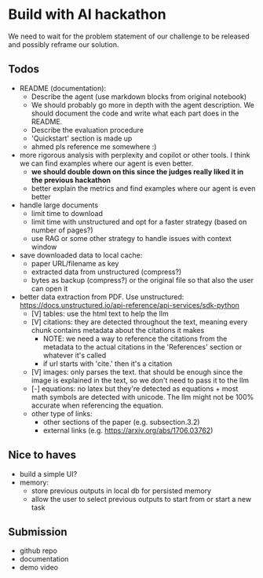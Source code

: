 # Build with AI hackathon

We need to wait for the problem statement of our challenge to be released and possibly reframe our solution.

## Todos
- README (documentation):
    - Describe the agent (use markdown blocks from original notebook)
    - We should probably go more in depth with the agent description. We should document the code and write what each part does in the README.
    - Describe the evaluation procedure
    - 'Quickstart' section is made up
    - ahmed pls reference me somewhere :)
- more rigorous analysis with perplexity and copilot or other tools. I think we can find examples where our agent is even better.
    - **we should double down on this since the judges really liked it in the previous hackathon**
    - better explain the metrics and find examples where our agent is even better
- handle large documents
    - limit time to download
    - limit time with unstructured and opt for a faster strategy (based on number of pages?)
    - use RAG or some other strategy to handle issues with context window
- save downloaded data to local cache:
    - paper URL/filename as key
    - extracted data from unstructured (compress?)
    - bytes as backup (compress?) or the original file so that also the user can open it
- better data extraction from PDF. Use unstructured: https://docs.unstructured.io/api-reference/api-services/sdk-python
    - [V] tables: use the html text to help the llm
    - [V] citations: they are detected throughout the text, meaning every chunk contains metadata about the citations it makes
        - NOTE: we need a way to reference the citations from the metadata to the actual citations in the 'References' section or whatever it's called
        - if url starts with 'cite.' then it's a citation
    - [V] images: only parses the text. that should be enough since the image is explained in the text, so we don't need to pass it to the llm
    - [-] equations: no latex but they're detected as equations + most math symbols are detected with unicode. The llm might not be 100% accurate when referencing the equation.
    - other type of links:
        - other sections of the paper (e.g. subsection.3.2)
        - external links (e.g. https://arxiv.org/abs/1706.03762)

## Nice to haves
- build a simple UI?
- memory:
    - store previous outputs in local db for persisted memory
    - allow the user to select previous outputs to start from or start a new task

## Submission
- github repo
- documentation
- demo video